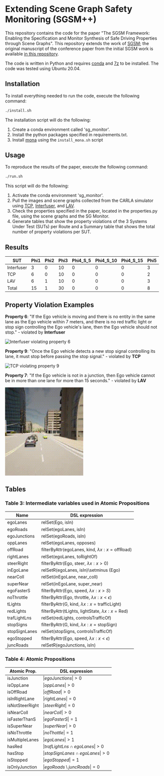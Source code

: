 # Extending Scene Graph Safety Monitoring (SGSM++)

This repository contains the code for the paper "The SGSM Framework: Enabling the Specification and Monitor Synthesis of Safe Driving Properties through Scene Graphs".
This repository extends the work of [SGSM](https://github.com/less-lab-uva/SGSM); the original manuscript of the conference paper from the initial SGSM work is available [in this repository](https://github.com/less-lab-uva/ExtendingSGSM/blob/master/ICRA24_Specifying_and_Monitoring_with_Scene_Graphs.pdf).

The code is written in Python and requires [conda](https://docs.anaconda.com/free/anaconda/install/linux/) and [7z](https://www.7-zip.org/download.html) to be installed. The code was tested using Ubuntu 20.04.

## Installation
To install everything needed to run the code, execute the following command:
```bash
./install.sh
```
The installation script will do the following:
1) Create a conda environment called 'sg_monitor'.
2) Install the python packages specified in requirements.txt.
3) Install [mona](https://www.brics.dk/mona/) using the `install_mona.sh` script

## Usage
To reproduce the results of the paper, execute the following command:
```bash
./run.sh
```
This script will do the following:
1) Activate the conda environment 'sg_monitor'.
2) Pull the images and scene graphs collected from the CARLA simulator using [TCP](https://github.com/OpenDriveLab/TCP), [Interfuser](https://github.com/opendilab/InterFuser?tab=readme-ov-file), and [LAV](https://github.com/dotchen/LAV).
3) Check the properties specified in the paper, located in the properties.py file, using the scene graphs and the SG Monitor.
4) Generate tables that show the property violations of the 3 Systems Under Test (SUTs) per Route and a Summary table that shows the total number of property violations per SUT.

## Results
| SUT             | Phi1 | Phi2 | Phi3 | Phi4_S_5 | Phi4_S_10 | Phi4_S_15 | Phi5 | Phi6 | Phi7_T_5 | Phi7_T_10 | Phi7_T_15 | Phi8_T_5 | Phi8_T_10 | Phi8_T_15 | Phi9 | Total |
|-----------------|------|------|------|----------|-----------|-----------|------|------|----------|-----------|-----------|----------|-----------|-----------|------|-------|
| Interfuser      | 3    | 0    | 10   | 0        | 0         | 0         | 3    | 9    | 10       | 5         | 5         | 10       | 5         | 5         | 7    | 72.0  |
| TCP             | 6    | 0    | 10   | 0        | 0         | 0         | 2    | 6    | 5        | 3         | 3         | 8        | 0         | 0         | 8    | 51.0  |
| LAV             | 6    | 1    | 10   | 0        | 0         | 0         | 3    | 2    | 8        | 6         | 5         | 10       | 6         | 1         | 7    | 65.0  |
| Total           | 15   | 1    | 30   | 0        | 0         | 0         | 8    | 17   | 23       | 14        | 13        | 28       | 11        | 6         | 22   | 188.0 |

## Property Violation Examples

**Property 6**: "If the Ego vehicle is moving and there is no entity in the same lane as the Ego vehicle within 7 meters, and there is no red traffic light or stop sign controlling the Ego vehicle's lane, then the Ego vehicle should not stop."​ - violated by **Interfuser**

![Interfuser violating property 6](interfuser.gif)

**Property 9**: "Once the Ego vehicle detects a new stop signal controlling its lane, it must stop before passing the stop signal."​  - violated by **TCP**

![TCP violating property 9](tcp.gif)

**Property 7**: "If the Ego vehicle is not in a junction, then Ego vehicle cannot be in more than one lane for more than 15 seconds."​ - violated by **LAV**

![LAV violating property 7](lav.gif)

## Tables

### Table 3: Intermediate variables used in Atomic Propositions 
| Name           | DSL expression                                                           |
|----------------|--------------------------------------------------------------------------|
| egoLanes       | relSet(Ego, isIn)                                                       |
| egoRoads       | relSet(egoLanes, isIn)                                                  |
| egoJunctions   | relSet(egoRoads, isIn)                                                  |
| oppLanes       | relSet(egoLanes, opposes)                                               |
| offRoad        | filterByAttr(egoLanes, kind, $\lambda x : x = \text{offRoad}$)          |
| rightLanes     | relSet(egoLanes, toRightOf)                                             |
| steerRight     | filterByAttr(Ego, steer, $\lambda x : x > 0$)                           |
| inEgoLane      | relSetR(egoLanes, isIn)\setminus \{Ego\}                                |
| nearColl       | relSet(inEgoLane, near_coll)                                            |
| superNear      | relSet(inEgoLane, super_near)                                           |
| egoFasterS     | filterByAttr(Ego, speed, $\lambda x : x > S$)                           |
| noThrottle     | filterByAttr(Ego, throttle, $\lambda x:x<\epsilon$)                     |
| tLights        | filterByAttr(G, kind, $\lambda x : x =\text{trafficLight}$)             |
| redLights      | filterByAttr(tLights, lightState, $\lambda x:x=\text{Red}$)             |
| trafLightLns   | relSet(redLights, controlsTrafficOf)                                     |
| stopSigns      | filterByAttr(G, kind, $\lambda x : x =\text{stopSign}$)                  |
| stopSignLanes  | relSet(stopSigns, controlsTrafficOf)                                     |
| egoStopped     | filterByAttr(Ego, speed, $\lambda x:x<\epsilon$)                         |
| juncRoads      | relSetR(egoJunctions, isIn)                                             |

### Table 4: Atomic Propositions
| Atomic Prop.     | DSL expression                                      |
|------------------|-----------------------------------------------------|
| isJunction       | $\|egoJunctions\|>0$                                 |
| isOppLane        | $\|oppLanes\|>0$                                     |
| isOffRoad        | $\|offRoad\|>0$                                      |
| isInRightLane    | $\|rightLanes\|=0$                                    |
| isNotSteerRight | $\|steerRight\|=0$                                    |
| isNearColl       | $\|nearColl\|>0$                                     |
| isFasterThanS    | $\|egoFasterS\|=1$                                    |
| isSuperNear      | $\|superNear\|>0$                                    |
| isNoThrottle     | $\|noThottle\|=1$                                    |
| isMultipleLanes  | $\|egoLanes\|>1$                                     |
| hasRed           | $\|trafLightLns \cap egoLanes\|>0$                    |
| hasStop          | $\|stopSignLanes \cap egoLanes\|>0$                   |
| isStopped        | $\|egoStopped\|=1$                                    |
| isOnlyJunction   | $\|egoRoads \setminus juncRoads\|=0$                  |
